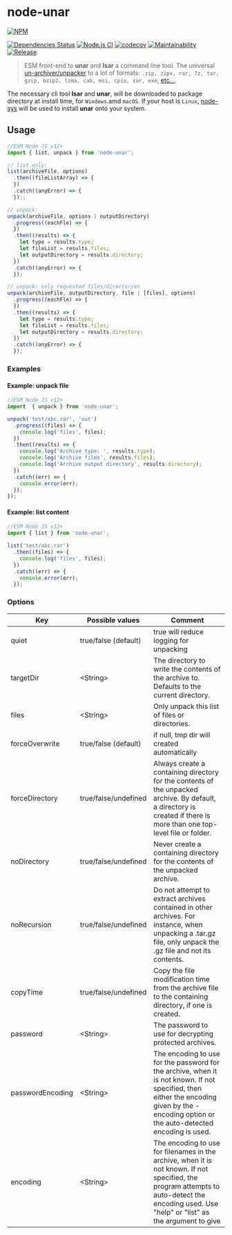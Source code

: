 # node-unar

[![NPM](https://nodei.co/npm/node-unar.png)](https://nodei.co/npm/node-unar/)

[![Dependencies Status][david-image]][david-url] [![Node.js CI](https://github.com/techno-express/node-unar/workflows/Node.js%20CI/badge.svg)](https://github.com/techno-express/node-unar/actions) [![codecov](https://codecov.io/gh/techno-express/node-unar/branch/main/graph/badge.svg?token=1HI1BHK6B2)](https://codecov.io/gh/techno-express/node-unar) [![Maintainability][codeclimate-image]][codeclimate-url][![Release][npm-image]][npm-url]

> ESM front-end to **unar** and **lsar** a command line tool. The universal [un-archiver/unpacker](http://unarchiver.c3.cx/commandline) to a lot of formats: `.zip, zipx, rar, 7z, tar, gzip, bzip2, lzma, cab, msi, cpio, xar, exe`, [etc...](http://unarchiver.c3.cx/formats).

The necessary cli tool **lsar** and **unar**, will be downloaded to package directory at install time, for `Windows` amd `macOS`. If your host is `Linux`, [node-sys](https://github.com/techno-express/node-unar) will be used to install **unar** onto your system.

## Usage

```js
//ESM Node JS v12+
import { list, unpack } from 'node-unar';

// list only:
list(archiveFile, options)
  .then((fileListArray) => {
  })
  .catch((anyError) => {
  });;

// unpack:
unpack(archiveFile, options | outputDirectory)
  .progress((eachFle) => {
  })
  .then((results) => {
    let type = results.type;
    let fileList = results.files;
    let outputDirectory = results.directory;
  })
  .catch((anyError) => {
  });

// unpack: only requested files/directories
unpack(archiveFile, outputDirectory, file | [files], options)
  .progress((eachFle) => {
  })
  .then((results) => {
    let type = results.type;
    let fileList = results.files;
    let outputDirectory = results.directory;
  })
  .catch((anyError) => {
  });
```

### Examples

#### Example: unpack file

```js
//ESM Node JS v12+
import  { unpack } from 'node-unar';

unpack('test/abc.rar', 'out')
  .progress((files) => {
    console.log('files', files);
  })
  .then((results) => {
    console.log('Archive type: ', results.type);
    console.log('Archive files', results.files);
    console.log('Archive output directory', results.directory);
  })
  .catch((err) => {
    console.error(err);
  });
});
```

#### Example: list content

```js
//ESM Node JS v12+
import { list } from 'node-unar';

list('test/abc.rar')
  .then((files) => {
    console.log('files', files);
  })
  .catch((err) => {
    console.error(err);
  });
```

### Options

Key       | Possible values        | Comment
--------- | -----------------------|-------------------------------------------------
quiet     | true/false (default)   | true will reduce logging for unpacking
targetDir | \<String>              | The directory to write the contents of the archive to. Defaults to the current directory.
files     | \<String>              | Only unpack this list of files or directories.
forceOverwrite | true/false (default)  | if null, tmp dir will created automatically
forceDirectory | true/false/undefined  | Always create a containing directory for the contents of the unpacked archive. By default, a directory is created if there is more than one top-level file or folder.
noDirectory | true/false/undefined     | Never create a containing directory for the contents of the unpacked archive.
noRecursion | true/false/undefined     | Do not attempt to extract archives contained in other archives. For instance, when unpacking a .tar.gz file, only unpack the .gz file and not its contents.
copyTime | true/false/undefined        | Copy the file modification time from the archive file to the containing directory, if one is created.
password | \<String>                   | The password to use for decrypting protected archives.
passwordEncoding | \<String>           | The encoding to use for the password for the archive, when it is not known. If not specified, then either the encoding given by the -encoding option or the auto-detected encoding is used.
encoding | \<String>                   | The encoding to use for filenames in the archive, when it is not known. If not specified, the program attempts to auto-detect the encoding used. Use "help" or "list" as the argument to give

[david-url]: https://david-dm.org/techno-express/node-unar
[david-image]: http://img.shields.io/david/techno-express/node-unar.svg
[codeclimate-url]: https://codeclimate.com/github/techno-express/node-unar/maintainability
[codeclimate-image]: https://api.codeclimate.com/v1/badges/0d6a0bc69a8ea29c7de9/maintainability
[npm-url]: https://www.npmjs.org/package/node-unar
[npm-image]: http://img.shields.io/npm/v/node-unar.svg
